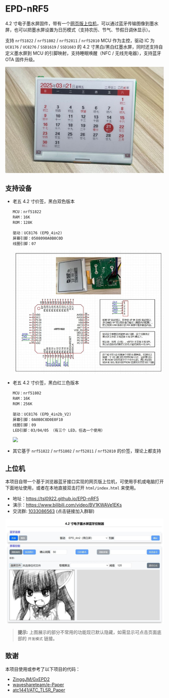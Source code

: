 # EPD-nRF5

4.2 寸电子墨水屏固件，带有一个[网页版上位机](https://tsl0922.github.io/EPD-nRF5/)，可以通过蓝牙传输图像到墨水屏，也可以把墨水屏设置为日历模式（支持农历、节气、节假日调休显示）。

支持 `nrf51822` / `nrf51802` / `nrf52811` / `nrf52810` MCU 作为主控，驱动 IC 为 `UC8176` / `UC8276` / `SSD1619` / `SSD1683` 的 4.2 寸黑白/黑白红墨水屏，同时还支持自定义墨水屏到 MCU 的引脚映射，支持睡眠唤醒（NFC / 无线充电器），支持蓝牙 OTA 固件升级。

![](docs/images/3.jpg)

## 支持设备

- 老五 4.2 寸价签，黑白双色版本

    ```
    MCU：nrf51822
    RAM：16K
    ROM：128K

    驱动：UC8176 (EPD_4in2)
    屏幕引脚：0508090A0B0C0D
    线圈引脚：07
    ```

    ![](docs/images/1.jpg)

- 老五 4.2 寸价签，黑白红三色版本

    ```
    MCU：nrf51802
    RAM：16K
    ROM：256K

    驱动：UC8176 (EPD_4in2b_V2)
    屏幕引脚：0A0B0C0D0E0F10
    线圈引脚：09
    LED引脚：03/04/05 （有三个 LED，任选一个使用）
    ```

    ![](docs/images/2.jpg)

- 其它基于 `nrf51822` / `nrf51802` / `nrf52811` / `nrf52810` 的价签，理论上都支持

## 上位机

本项目自带一个基于浏览器蓝牙接口实现的网页版上位机，可使用手机或电脑打开下面地址使用，或者在本地直接双击打开 `html/index.html` 来使用。

- 地址：https://tsl0922.github.io/EPD-nRF5
- 演示：https://www.bilibili.com/video/BV1KWAVe1EKs
- 交流群: [1033086563](https://qm.qq.com/q/SckzhfDxuu) (点击链接加入群聊)

![](docs/images/0.jpg)

> **提示:** 上图展示的部分不常用的功能现已默认隐藏，如需显示可点击页面底部的 `开发模式` 链接。

## 致谢

本项目使用或参考了以下项目的代码：

- [ZinggJM/GxEPD2](https://github.com/ZinggJM/GxEPD2)
- [waveshareteam/e-Paper](https://github.com/waveshareteam/e-Paper)
- [atc1441/ATC_TLSR_Paper](https://github.com/atc1441/ATC_TLSR_Paper)
